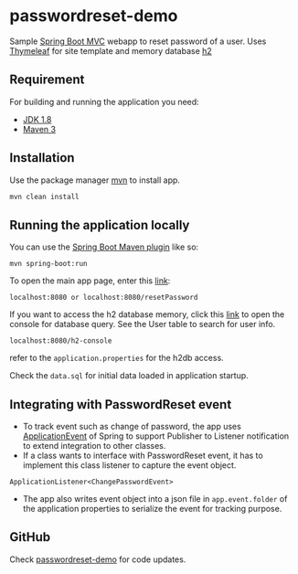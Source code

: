 
# passwordreset-demo
Sample [Spring Boot MVC](http://projects.spring.io/spring-boot/) webapp to reset password of a user. Uses [Thymeleaf](https://www.thymeleaf.org/) for site template and memory database [h2](https://www.h2database.com/html/main.html)

## Requirement
For building and running the application you need:

- [JDK 1.8](http://www.oracle.com/technetwork/java/javase/downloads/jdk8-downloads-2133151.html)
- [Maven 3](https://maven.apache.org)

## Installation
Use the package manager [mvn](https://maven.apache.org/download.cgi) to install app.
```bash
mvn clean install
```
## Running the application locally

You can use the [Spring Boot Maven plugin](https://docs.spring.io/spring-boot/docs/current/reference/html/build-tool-plugins-maven-plugin.html) like so:

```shell
mvn spring-boot:run
```

To open the main app page, enter this [link](http://localhost:8080/resetPassword): 

```shell
localhost:8080 or localhost:8080/resetPassword 
```

If you want to access the h2 database memory, click this [link](http://localhost:8080/h2-console) to open the console for database query. See the User table to search for user info.

```shell
localhost:8080/h2-console
```
refer to the `application.properties` for the h2db access.

Check the `data.sql` for initial data loaded in application startup.

## Integrating with PasswordReset event

* To track event such as change of password, the app uses [ApplicationEvent](https://docs.spring.io/spring-framework/docs/current/javadoc-api/org/springframework/context/ApplicationEvent.html) of Spring to support Publisher to Listener notification to extend integration to other classes.
* If a class wants to interface with PasswordReset event, it has to implement this class listener to capture the event object.
 ```shell
ApplicationListener<ChangePasswordEvent>
``` 
* The app also writes event object into a json file in `app.event.folder` of the application properties to serialize the event for tracking purpose.

## GitHub
Check [passwordreset-demo](https://github.com/orengoreng/passwordreset-demo) for code updates.




